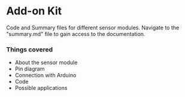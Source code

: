 # Add-on Kit

Code and Summary files for different sensor modules. Navigate to the "summary.md" file to gain access to the documentation.

### Things covered

* About the sensor module
* Pin diagram
* Connection with Arduino
* Code
* Possible applications
